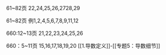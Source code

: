 61~82页
22,24,25,26,2728,29

61~82页
	例1,2,4,5,6,7,8,9,11,12

660:12~13页
21,22,23,24,25,26

660：5~11页
15,16,17,18,19,20
[[1.导数定义]]-[[专题5：导数细节]]

